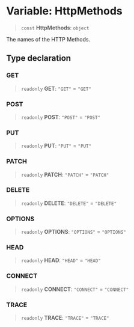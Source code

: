 # Variable: HttpMethods

> `const` **HttpMethods**: `object`

The names of the HTTP Methods.

## Type declaration

### GET

> `readonly` **GET**: `"GET"` = `"GET"`

### POST

> `readonly` **POST**: `"POST"` = `"POST"`

### PUT

> `readonly` **PUT**: `"PUT"` = `"PUT"`

### PATCH

> `readonly` **PATCH**: `"PATCH"` = `"PATCH"`

### DELETE

> `readonly` **DELETE**: `"DELETE"` = `"DELETE"`

### OPTIONS

> `readonly` **OPTIONS**: `"OPTIONS"` = `"OPTIONS"`

### HEAD

> `readonly` **HEAD**: `"HEAD"` = `"HEAD"`

### CONNECT

> `readonly` **CONNECT**: `"CONNECT"` = `"CONNECT"`

### TRACE

> `readonly` **TRACE**: `"TRACE"` = `"TRACE"`
